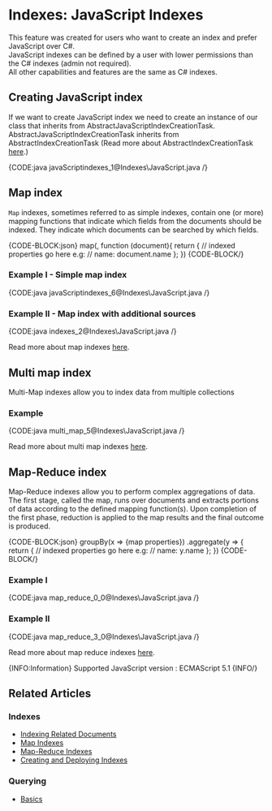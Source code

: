 # Indexes: JavaScript Indexes

This feature was created for users who want to create an index and prefer JavaScript over C#.   
JavaScript indexes can be defined by a user with lower permissions than the C# indexes (admin not required).   
All other capabilities and features are the same as C# indexes.   

## Creating  JavaScript index

If we want to create JavaScript index we need to create an instance of our class that inherits 
from AbstractJavaScriptIndexCreationTask.   
AbstractJavaScriptIndexCreationTask inherits from AbstractIndexCreationTask 
(Read more about AbstractIndexCreationTask [here](../indexes/creating-and-deploying#Using-AbstractIndexCreationTask).)

{CODE:java javaScriptindexes_1@Indexes\JavaScript.java /}

## Map index

`Map` indexes, sometimes referred to as simple indexes, contain one (or more) mapping functions that indicate which fields from the documents should be indexed. 
They indicate which documents can be searched by which fields.

{CODE-BLOCK:json}
   map(<collection-name>, function (document){
        return {
            // indexed properties go here e.g:
            // name: document.name
        };
    })
{CODE-BLOCK/}

### Example I - Simple map index

{CODE:java javaScriptindexes_6@Indexes\JavaScript.java /}

### Example II - Map index with additional sources

{CODE:java indexes_2@Indexes\JavaScript.java /}

Read more about map indexes [here](../indexes/map-indexes).

## Multi map index

Multi-Map indexes allow you to index data from multiple collections

### Example

{CODE:java multi_map_5@Indexes\JavaScript.java /}

Read more about multi map indexes [here](../indexes/map-reduce-indexes).

## Map-Reduce index
Map-Reduce indexes allow you to perform complex aggregations of data.
The first stage, called the map, runs over documents and extracts portions of data according to the defined mapping function(s).
Upon completion of the first phase, reduction is applied to the map results and the final outcome is produced.

{CODE-BLOCK:json}
   groupBy(x => {map properties})
        .aggregate(y => {
            return {
                // indexed properties go here e.g:
                // name: y.name
            };
        })
{CODE-BLOCK/}

### Example I

{CODE:java map_reduce_0_0@Indexes\JavaScript.java /}

### Example II

{CODE:java map_reduce_3_0@Indexes\JavaScript.java /}

Read more about map reduce indexes [here](../indexes/multi-map-indexes).

{INFO:Information}
Supported JavaScript version : ECMAScript 5.1
{INFO/}

## Related Articles

### Indexes

- [Indexing Related Documents](../indexes/indexing-related-documents)
- [Map Indexes](../indexes/map-indexes)
- [Map-Reduce Indexes](../indexes/map-reduce-indexes)
- [Creating and Deploying Indexes](../indexes/creating-and-deploying)

### Querying
- [Basics](../indexes/querying/basics)

